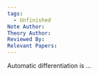 ```yaml
---
tags:
  - Unfinished
Note Author: 
Theory Author: 
Reviewed By: 
Relevant Papers:
---
```

Automatic differentiation is ...